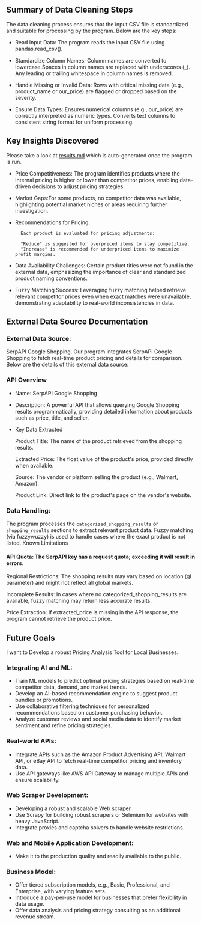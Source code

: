 
## Summary of Data Cleaning Steps
The data cleaning process ensures that the input CSV file is standardized and suitable for processing by the program. Below are the key steps:

- Read Input Data:
    The program reads the input CSV file using pandas.read_csv().

- Standardize Column Names:
    Column names are converted to lowercase.Spaces in column names are replaced with underscores (_). Any leading or trailing whitespace in column names is removed.
- Handle Missing or Invalid Data: Rows with critical missing data (e.g., product_name or our_price) are flagged or dropped based on the severity.
- Ensure Data Types: Ensures numerical columns (e.g., our_price) are correctly interpreted as numeric types. Converts text columns to consistent string format for uniform processing.

## Key Insights Discovered
Please take a look at [results.md](src/results.md) which is auto-generated once the program is run.
- Price Competitiveness: The program identifies products where the internal pricing is higher or lower than competitor prices, enabling data-driven decisions to adjust pricing strategies.

- Market Gaps:For some products, no competitor data was available, highlighting potential market niches or areas requiring further investigation.

- Recommendations for Pricing: 
    
        Each product is evaluated for pricing adjustments:

        "Reduce" is suggested for overpriced items to stay competitive.
        "Increase" is recommended for underpriced items to maximize profit margins.

- Data Availability Challenges: Certain product titles were not found in the external data, emphasizing the importance of clear and standardized product naming conventions.

- Fuzzy Matching Success: Leveraging fuzzy matching helped retrieve relevant competitor prices even when exact matches were unavailable, demonstrating adaptability to real-world inconsistencies in data.

## External Data Source Documentation
### External Data Source: 
SerpAPI Google Shopping. Our program integrates SerpAPI Google Shopping to fetch real-time product pricing and details for comparison. Below are the details of this external data source:

### API Overview
- Name: SerpAPI Google Shopping
- Description: A powerful API that allows querying Google Shopping results programmatically, providing detailed information about products such as price, title, and seller.

- Key Data Extracted
    
    Product Title: The name of the product retrieved from the shopping results.
    
    Extracted Price: The float value of the product's price, provided directly when available.
    
    Source: The vendor or platform selling the product (e.g., Walmart, Amazon).
    
    Product Link: Direct link to the product's page on the vendor's website.

### Data Handling:
The program processes the ```categorized_shopping_results``` or ```shopping_results``` sections to extract relevant product data.
Fuzzy matching (via fuzzywuzzy) is used to handle cases where the exact product is not listed.
Known Limitations

#### API Quota: The SerpAPI key has a request quota; exceeding it will result in errors.
Regional Restrictions: The shopping results may vary based on location (gl parameter) and might not reflect all global markets.

Incomplete Results: In cases where no categorized_shopping_results are available, fuzzy matching may return less accurate results.

Price Extraction: If extracted_price is missing in the API response, the program cannot retrieve the product price.


## Future Goals 

I want to Develop a robust Pricing Analysis Tool for Local Businesses.

### Integrating AI and ML:
  - Train ML models to predict optimal pricing strategies based on real-time competitor data, demand, and market trends.
  - Develop an AI-based recommendation engine to suggest product bundles or promotions.
  - Use collaborative filtering techniques for personalized recommendations based on customer purchasing behavior.
  - Analyze customer reviews and social media data to identify market sentiment and refine pricing strategies.
### Real-world APIs:
  - Integrate APIs such as the Amazon Product Advertising API, Walmart API, or eBay API to fetch real-time competitor pricing and inventory data.
  - Use API gateways like AWS API Gateway to manage multiple APIs and ensure scalability.
### Web Scraper Development:
  - Developing a robust and scalable Web scraper.
  - Use Scrapy for building robust scrapers or Selenium for websites with heavy JavaScript.
  - Integrate proxies and captcha solvers to handle website restrictions.
### Web and Mobile Application Development:
  - Make it to the production quality and readily available to the public.
### Business Model:
  - Offer tiered subscription models, e.g., Basic, Professional, and Enterprise, with varying feature sets.
  - Introduce a pay-per-use model for businesses that prefer flexibility in data usage.
  - Offer data analysis and pricing strategy consulting as an additional revenue stream.



